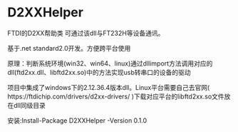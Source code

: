 # D2XXHelper
FTDI的D2XX帮助类 可通过该dll与FT232H等设备通讯。

<p>基于.net standard2.0开发。方便跨平台使用</p>
<p>原理：判断系统环境(win32、win64、linux)通过dllimport方法调用对应的dll(ftd2xx.dll、libftd2xx.so)中的方法实现usb转串口的设备的驱动</p>
<p>项目中集成了windows下的2.12.36.4版本dll。Linux平台需要自己去官网( https://ftdichip.com/drivers/d2xx-drivers/ )下载对应平台的libftd2xx.so文件放在dll同级目录</p>
<p>安装:Install-Package D2XXHelper -Version 0.1.0</p>

